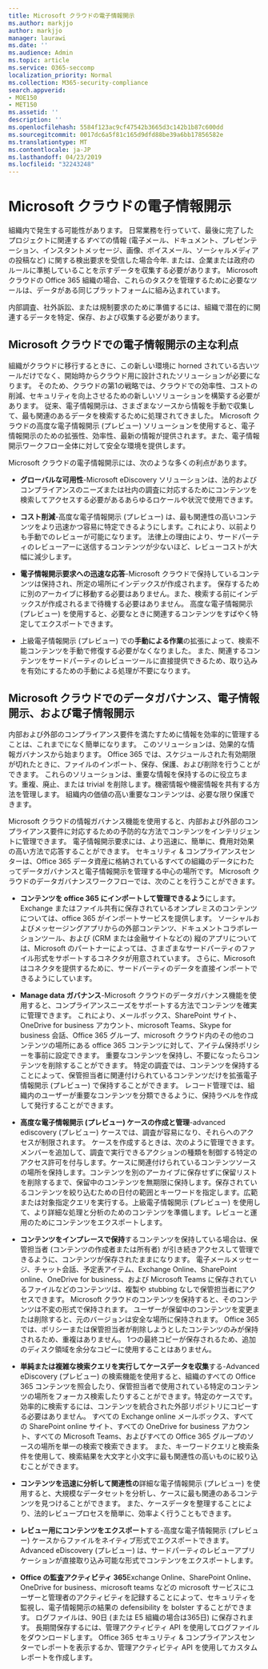```yaml
---
title: Microsoft クラウドの電子情報開示
ms.author: markjjo
author: markjjo
manager: laurawi
ms.date: ''
ms.audience: Admin
ms.topic: article
ms.service: O365-seccomp
localization_priority: Normal
ms.collection: M365-security-compliance
search.appverid:
- MOE150
- MET150
ms.assetid: ''
description: ''
ms.openlocfilehash: 5584f123ac9cf47542b3665d3c142b1b87c600dd
ms.sourcegitcommit: 0017dc6a5f81c165d9dfd88be39a6bb17856582e
ms.translationtype: MT
ms.contentlocale: ja-JP
ms.lasthandoff: 04/23/2019
ms.locfileid: "32243248"
---
```

# <a name="ediscovery-in-the-microsoft-cloud"></a>Microsoft クラウドの電子情報開示

組織内で発生する可能性があります。 日常業務を行っていて、最後に完了したプロジェクトに関連する*すべて*の情報 (電子メール、ドキュメント、プレゼンテーション、インスタントメッセージ、画像、ボイスメール、ソーシャルメディアの投稿など) に関する検出要求を受信した場合今年. または、企業または政府のルールに準拠していることを示すデータを収集する必要があります。 Microsoft クラウドの Office 365 組織の場合、これらのタスクを管理するために必要なツールは、データがある同じプラットフォームに組み込まれています。

内部調査、社外訴訟、または規制要求のために準備するには、組織で潜在的に関連するデータを特定、保存、および収集する必要があります。


## <a name="key-benefits-of-ediscovery-in-the-microsoft-cloud"></a>Microsoft クラウドでの電子情報開示の主な利点

組織がクラウドに移行するときに、この新しい環境に horned されている古いツールだけでなく、開始時からクラウド用に設計されたソリューションが必要になります。 そのため、クラウドの第1の戦略では、クラウドでの効率性、コストの削減、セキュリティを向上させるための新しいソリューションを構築する必要があります。 従来、電子情報開示は、さまざまなソースから情報を手動で収集して、最も関連のあるデータを検索するために処理されてきました。 Microsoft クラウドの高度な電子情報開示 (プレビュー) ソリューションを使用すると、電子情報開示のための拡張性、効率性、最新の情報が提供されます。また、電子情報開示ワークフロー全体に対して安全な環境を提供します。

Microsoft クラウドの電子情報開示には、次のような多くの利点があります。

- **グローバルな可用性**-Microsoft eDiscovery ソリューションは、法的およびコンプライアンスのニーズまたは社内の調査に対応するためにコンテンツを検索してアクセスする必要があるあらゆるロケールや状況で使用できます。

- **コスト削減**-高度な電子情報開示 (プレビュー) は、最も関連性の高いコンテンツをより迅速かつ容易に特定できるようにします。これにより、以前よりも手動でのレビューが可能になります。 法律上の理由により、サードパーティのレビューアーに送信するコンテンツが少ないほど、レビューコストが大幅に減少します。

- **電子情報開示要求への迅速な応答**-Microsoft クラウドで保持しているコンテンツは保持され、所定の場所にインデックスが作成されます。 保存するために別のアーカイブに移動する必要はありません。また、検索する前にインデックスが作成されるまで待機する必要はありません。 高度な電子情報開示 (プレビュー) を使用すると、必要なときに関連するコンテンツをすばやく特定してエクスポートできます。

- 上級電子情報開示 (プレビュー) での**手動による作業**の拡張によって、検索不能コンテンツを手動で修復する必要がなくなりました。 また、関連するコンテンツをサードパーティのレビューツールに直接提供できるため、取り込みを有効にするための手動による処理が不要になります。

## <a name="data-governance-ediscovery-and-audting-in-the-microsoft-cloud"></a>Microsoft クラウドでのデータガバナンス、電子情報開示、および電子情報開示

内部および外部のコンプライアンス要件を満たすために情報を効率的に管理することは、これまでになく簡単になります。 このソリューションは、効果的な情報ガバナンスから始まります。 Office 365 では、スケジュールされた有効期限が切れたときに、ファイルのインポート、保存、保護、および削除を行うことができます。 これらのソリューションは、重要な情報を保持するのに役立ちます。重複、廃止、または trivial を削除します。機密情報や機密情報を共有する方法を管理します。 組織内の価値の高い重要なコンテンツは、必要な限り保護できます。

Microsoft クラウドの情報ガバナンス機能を使用すると、内部および外部のコンプライアンス要件に対応するための予防的な方法でコンテンツをインテリジェントに管理できます。 電子情報開示要求には、より迅速に、簡単に、費用対効果の高い方法で応答することができます。 セキュリティ & コンプライアンスセンターは、Office 365 データ資産に格納されているすべての組織のデータにわたってデータガバナンスと電子情報開示を管理する中心の場所です。 Microsoft クラウドのデータガバナンスワークフローでは、次のことを行うことができます。

- **コンテンツを office 365 にインポートして管理できるよう**にします。 Exchange またはファイル共有に保存されているオンプレミスのコンテンツについては、office 365 がインポートサービスを提供します。 ソーシャルおよびメッセージングアプリからの外部コンテンツ、ドキュメントコラボレーションツール、および (CRM または金融サイトなどの) 縦のアプリについては、Microsoft のパートナーによっては、さまざまなサードパーティのファイル形式をサポートするコネクタが用意されています。 さらに、Microsoft はコネクタを提供するために、サードパーティのデータを直接インポートできるようにしています。

- **Manage data ガバナンス**-Microsoft クラウドのデータガバナンス機能を使用すると、コンプライアンスニーズをサポートする方法でコンテンツを確実に管理できます。 これにより、メールボックス、SharePoint サイト、OneDrive for business アカウント、microsoft Teams、Skype for business 会話、Office 365 グループ、microsoft クラウド内のその他のコンテンツの場所にある office 365 コンテンツに対して、アイテム保持ポリシーを事前に設定できます。 重要なコンテンツを保持し、不要になったらコンテンツを削除することができます。 特定の調査では、コンテンツを保持することによって、保管担当者に関連付けられているコンテンツだけを拡張電子情報開示 (プレビュー) で保持することができます。 レコード管理では、組織内のユーザーが重要なコンテンツを分類できるように、保持ラベルを作成して発行することができます。
 
- **高度な電子情報開示 (プレビュー) ケースの作成と管理**-advanced ediscovery (プレビュー) ケースでは、調査が容易になり、それらへのアクセスが制限されます。 ケースを作成するときは、次のように管理できます。メンバーを追加して、調査で実行できるアクションの種類を制御する特定のアクセス許可を付与します。ケースに関連付けられているコンテンツソースの場所を保持します。コンテンツを別のアーカイブに保存せずに保留リストを削除するまで、保留中のコンテンツを無期限に保持します。保存されているコンテンツを絞り込むための日付の範囲とキーワードを指定します。広範または対象指定クエリを実行する。上級電子情報開示 (プレビュー) を使用して、より詳細な処理と分析のためのコンテンツを準備します。レビューと運用のためにコンテンツをエクスポートします。

- **コンテンツをインプレースで保持**するコンテンツを保持している場合は、保管担当者 (コンテンツの作成者または所有者) が引き続きアクセスして管理できるように、コンテンツが保存されたままになります。 電子メールメッセージ、チャット会話、予定表アイテム、Exchange Online、SharePoint online、OneDrive for business、および Microsoft Teams に保存されているファイルなどのコンテンツは、複製や stubbing なしで保管担当者にアクセスできます。 Microsoft クラウドのコンテンツを保持すると、そのコンテンツは不変の形式で保持されます。 ユーザーが保留中のコンテンツを変更または削除すると、元のバージョンは安全な場所に保持されます。 Office 365 では、ポリシーまたは保管担当者が削除しようとしたコンテンツのみが保持されるため、重複はありません。 1つの最終コピーが保存されるため、追加のディスク領域を余分なコピーに使用することはありません。 

- **単純または複雑な検索クエリを実行してケースデータを収集**する-Advanced eDiscovery (プレビュー) の検索機能を使用すると、組織のすべての Office 365 コンテンツを照会したり、保管担当者で使用されている特定のコンテンツの場所をフォーカス検索したりすることができます。特定のケースです。 効率的に検索するには、コンテンツを統合された外部リポジトリにコピーする必要はありません。 すべての Exchange online メールボックス、すべての SharePoint online サイト、すべての OneDrive for business アカウント、すべての Microsoft Teams、およびすべての Office 365 グループのソースの場所を単一の検索で検索できます。 また、キーワードクエリと検索条件を使用して、検索結果を大文字と小文字に最も関連性の高いものに絞り込むことができます。

- **コンテンツを迅速に分析して関連性の**詳細な電子情報開示 (プレビュー) を使用すると、大規模なデータセットを分析し、ケースに最も関連のあるコンテンツを見つけることができます。 また、ケースデータを整理することにより、法的レビュープロセスを簡単に、効率よく行うこともできます。

- **レビュー用にコンテンツをエクスポート**する-高度な電子情報開示 (プレビュー) ケースからファイルをネイティブ形式でエクスポートできます。 Advanced eDiscovery (プレビュー) は、サードパーティのレビューアプリケーションが直接取り込み可能な形式でコンテンツをエクスポートします。
    
- **Office の監査アクティビティ 365**Exchange Online、SharePoint Online、OneDrive for business、microsoft teams などの microsoft サービスにユーザーと管理者のアクティビティを記録することによって、セキュリティを監視し、電子情報開示の結果の defensibility を bolster することができます。 ログファイルは、90日 (または E5 組織の場合は365日) に保存されます。 長期間保存するには、管理アクティビティ API を使用してログファイルをダウンロードします。 Office 365 セキュリティ & コンプライアンスセンターでレポートを表示するか、管理アクティビティ API を使用してカスタムレポートを作成します。
